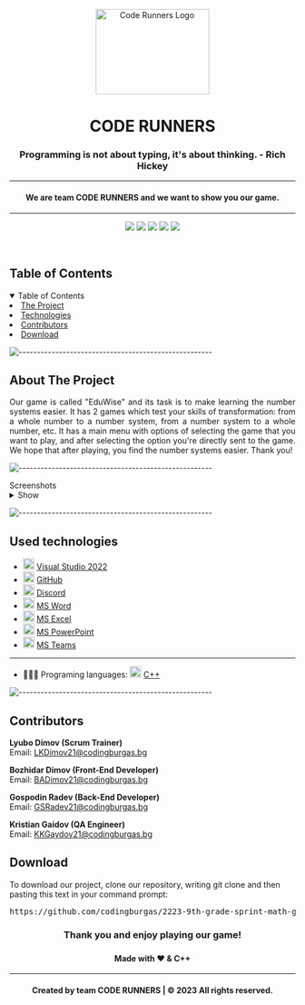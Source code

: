 <p align="center">
<img width = "200" height = "150" src = https://cdn.discordapp.com/attachments/1083085329872994330/1084450090967642224/image.png alt="Code Runners Logo">
</p>

<h1 align="center"> CODE RUNNERS </h1>
<h3 align="center"> Programming is not about typing, it's about thinking. - Rich Hickey </h3>  

<hr>
<h4 align="center">We are team CODE RUNNERS and we want to show you our game.</h4>
<hr>

<p align="center">
<img src = "https://img.shields.io/github/languages/count/codingburgas/2223-9th-grade-sprint-math-games-coderunners?style=for-the-badge">
<img src = "https://img.shields.io/github/contributors/codingburgas/2223-9th-grade-sprint-math-games-coderunners?style=for-the-badge">
<img src = "https://img.shields.io/github/repo-size/codingburgas/2223-9th-grade-sprint-math-games-coderunners?style=for-the-badge">
<img src = "https://img.shields.io/github/last-commit/codingburgas/2223-9th-grade-sprint-math-games-coderunners?style=for-the-badge">
<img src = "https://img.shields.io/github/languages/top/codingburgas/2223-9th-grade-sprint-math-games-coderunners?style=for-the-badge">
<p>
<br>

<!-- TABLE OF CONTENTS -->
<h2 id="table-of-contents">Table of Contents</h2>

<details open="open">
  <summary>Table of Contents</summary>
    <li><a href="#about-the-project">  The Project</a></li>
    <li><a href="#used-technologies">  Technologies</a></li>
    <li><a href="#contributors">   Contributors</a></li>
    <li><a href="#download">    Download</a></li>
</details>

![-----------------------------------------------------](https://raw.githubusercontent.com/andreasbm/readme/master/assets/lines/rainbow.png)

<!-- ABOUT THE PROJECT -->
<h2 id="about-the-project">About The Project</h2>

<p align="justify">
  Our game is called "EduWise" and its task is to make learning the number systems easier. It has 2 games which test your skills of transformation: from a whole number to a number system, from a number system to a whole number, etc. It has a main menu with options of selecting the game that you want to play, and after selecting the option you're directly sent to the game. We hope that after playing, you find the number systems easier. Thank you!
</p>


![-----------------------------------------------------](https://raw.githubusercontent.com/andreasbm/readme/master/assets/lines/rainbow.png)

<summary>Screenshots</summary>
<details>
<summary>Show</summary>
<br>



|                               Game                                    |                               Main Menu                                |
| :-------------------------------------------------------------------: | :--------------------------------------------------------------------: |
| Images to be added.                                                   | <img src="https://cdn.discordapp.com/attachments/819832109031096321/1087027134414991510/image.png" alt="Main Menu Photo">                                                   |

</details>

</td></tr></table>
<p></p>

![-----------------------------------------------------](https://raw.githubusercontent.com/andreasbm/readme/master/assets/lines/rainbow.png)

##  Used technologies
- <img src="https://upload.wikimedia.org/wikipedia/commons/thumb/2/2c/Visual_Studio_Icon_2022.svg/1200px-Visual_Studio_Icon_2022.svg.png" width="20" alt="Visual Studio 2022 Logo"> <a href="https://visualstudio.microsoft.com/vs/">Visual Studio 2022</a>
- <img src="https://github.githubassets.com/images/modules/logos_page/GitHub-Mark.png" width="20" alt="GitHub Logo"> <a href="https://github.com/">GitHub</a>
- <img src="https://www.freepnglogos.com/uploads/discord-logo-png/concours-discord-cartes-voeux-fortnite-france-6.png" width="20" alt="Discord Logo"> <a href="https://discord.com/">Discord</a>
- <img src="https://upload.wikimedia.org/wikipedia/commons/thumb/f/fd/Microsoft_Office_Word_%282019%E2%80%93present%29.svg/2203px-Microsoft_Office_Word_%282019%E2%80%93present%29.svg.png" width="20" alt="MS Word Logo"> <a href="https://en.wikipedia.org/wiki/Microsoft_Word">MS Word</a>
- <img src="https://upload.wikimedia.org/wikipedia/commons/thumb/3/34/Microsoft_Office_Excel_%282019%E2%80%93present%29.svg/2203px-Microsoft_Office_Excel_%282019%E2%80%93present%29.svg.png" width="20" alt="MS Excel Logo"> <a href="https://en.wikipedia.org/wiki/Microsoft_Excel">MS Excel</a>
- <img src="https://upload.wikimedia.org/wikipedia/commons/3/3b/Microsoft_PowerPoint_Logo.png" width="20" alt="MS PowerPoint Logo"> <a href="https://bg.wikipedia.org/wiki/Microsoft_PowerPoint">MS PowerPoint</a>
- <img src="https://upload.wikimedia.org/wikipedia/commons/thumb/c/c9/Microsoft_Office_Teams_%282018%E2%80%93present%29.svg/2203px-Microsoft_Office_Teams_%282018%E2%80%93present%29.svg.png" width="20" alt="MS Teams Logo"> <a href="https://www.microsoft.com/en-us/microsoft-teams/group-chat-software">MS Teams</a>
-----------------------------------------------------------------------------------------------------------------------------------
- 👩🏻‍💻 Programing languages: <img src="https://brandslogos.com/wp-content/uploads/thumbs/c-logo-vector.svg" width="20" alt="C++ Logo"> <a href="https://cplusplus.com/">C++</a>


![-----------------------------------------------------](https://raw.githubusercontent.com/andreasbm/readme/master/assets/lines/rainbow.png)

<!-- CONTRIBUTORS -->
<h2 id="contributors">Contributors</h2>

<p>


  <b>Lyubo Dimov (Scrum Trainer)</b> <br>
  Email: <a>LKDimov21@codingburgas.bg</a> <br>

  <b>Bozhidar Dimov (Front-End Developer)</b> <br>
  Email: <a>BADimov21@codingburgas.bg</a> <br>

  <b>Gospodin Radev (Back-End Developer)</b> <br>
  Email: <a>GSRadev21@codingburgas.bg</a> <br>

  <b>Kristian Gaidov (QA Engineer)</b> <br>
  Email: <a>KKGaydov21@codingburgas.bg</a> <br>


</p>

<h2 id="download">Download</h2>

<p>To download our project, clone our repository, writing git clone and then pasting this text in your command prompt:</p>

<pre>https://github.com/codingburgas/2223-9th-grade-sprint-math-games-coderunners.git</pre>

<h3 align="center"> Thank you and enjoy playing our game! <h3>
<h4 align="center"> Made with ❤️ & C++ </h4>
<hr>
<h4 align="center"> Created by team CODE RUNNERS | &copy 2023 All rights reserved.</h4>
